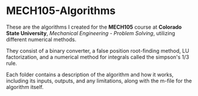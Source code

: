 # MECH105-Algorithms
These are the algorithms I created for the **MECH105** course at **Colorado State University**, *Mechanical Engineering - Problem Solving*, utilizing different numerical methods. 

They consist of a binary converter, a false position root-finding method, LU factorization, and a numerical method for integrals called the simpson's 1/3 rule. 

Each folder contains a description of the algorithm and how it works, including its inputs, outputs, and any limitations, along with the m-file for the algorithm itself.
